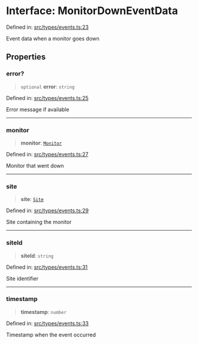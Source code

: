 # Interface: MonitorDownEventData

Defined in: [src/types/events.ts:23](https://github.com/Nick2bad4u/Uptime-Watcher/blob/2a45eeb1723f8f7089001af2c92aa07d82dfe7e4/src/types/events.ts#L23)

Event data when a monitor goes down

## Properties

### error?

> `optional` **error**: `string`

Defined in: [src/types/events.ts:25](https://github.com/Nick2bad4u/Uptime-Watcher/blob/2a45eeb1723f8f7089001af2c92aa07d82dfe7e4/src/types/events.ts#L25)

Error message if available

***

### monitor

> **monitor**: [`Monitor`](../../../../shared/types/interfaces/Monitor.md)

Defined in: [src/types/events.ts:27](https://github.com/Nick2bad4u/Uptime-Watcher/blob/2a45eeb1723f8f7089001af2c92aa07d82dfe7e4/src/types/events.ts#L27)

Monitor that went down

***

### site

> **site**: [`Site`](../../../../shared/types/interfaces/Site.md)

Defined in: [src/types/events.ts:29](https://github.com/Nick2bad4u/Uptime-Watcher/blob/2a45eeb1723f8f7089001af2c92aa07d82dfe7e4/src/types/events.ts#L29)

Site containing the monitor

***

### siteId

> **siteId**: `string`

Defined in: [src/types/events.ts:31](https://github.com/Nick2bad4u/Uptime-Watcher/blob/2a45eeb1723f8f7089001af2c92aa07d82dfe7e4/src/types/events.ts#L31)

Site identifier

***

### timestamp

> **timestamp**: `number`

Defined in: [src/types/events.ts:33](https://github.com/Nick2bad4u/Uptime-Watcher/blob/2a45eeb1723f8f7089001af2c92aa07d82dfe7e4/src/types/events.ts#L33)

Timestamp when the event occurred
